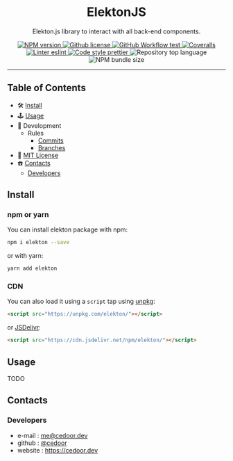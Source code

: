 <p align="center">
    <h1 align="center">
        ElektonJS 
    </h1>
    <p align="center">Elekton.js library to interact with all back-end components.</p>
</p>

<p align="center">
    <a href="https://www.npmjs.com/package/elekton" target="_blank">
        <img alt="NPM version" src="https://img.shields.io/npm/v/elekton?style=flat-square">
    </a>
    <a href="https://github.com/cedoor/elekton.js/blob/master/LICENSE" target="_blank">
        <img alt="Github license" src="https://img.shields.io/github/license/cedoor/elekton.js.svg?style=flat-square">
    </a>
    <a href="https://github.com/cedoor/elekton.js/actions?query=workflow%3Atest" target="_blank">
        <img alt="GitHub Workflow test" src="https://img.shields.io/github/workflow/status/cedoor/elekton.js/test?label=test&style=flat-square&logo=github">
    </a>
    <a href='https://coveralls.io/github/cedoor/elekton.js?branch=main' target="_blank">
        <img alt="Coveralls" src="https://img.shields.io/coveralls/github/cedoor/elekton.js/main?style=flat-square&logo=coveralls">
    </a>
    <a href="https://eslint.org/" target="_blank">
        <img alt="Linter eslint" src="https://img.shields.io/badge/linter-eslint-8080f2?style=flat-square&logo=eslint">
    </a>
    <a href="https://prettier.io/" target="_blank">
        <img alt="Code style prettier" src="https://img.shields.io/badge/code%20style-prettier-f8bc45?style=flat-square&logo=prettier">
    </a>
    <img alt="Repository top language" src="https://img.shields.io/github/languages/top/cedoor/elekton.js?style=flat-square&logo=typescript">
    <img alt="NPM bundle size" src="https://img.shields.io/bundlephobia/min/elekton?style=flat-square">
</p>

---

## Table of Contents

-   🛠 [Install](#install)
-   🕹 [Usage](#usage)
-   🔬 Development
    -   Rules
        -   [Commits](https://github.com/cedoor/cedoor/tree/main/git#commits-rules)
        -   [Branches](https://github.com/cedoor/cedoor/tree/main/git#branch-rules)
-   🧾 [MIT License](https://github.com/cedoor/elekton.js/blob/master/LICENSE)
-   ☎️ [Contacts](#contacts)
    -   [Developers](#developers)

## Install

### npm or yarn

You can install elekton package with npm:

```bash
npm i elekton --save
```

or with yarn:

```bash
yarn add elekton
```

### CDN

You can also load it using a `script` tap using [unpkg](https://unpkg.com/):

```html
<script src="https://unpkg.com/elekton/"></script>
```

or [JSDelivr](https://www.jsdelivr.com/):

```html
<script src="https://cdn.jsdelivr.net/npm/elekton/"></script>
```

## Usage

TODO

## Contacts

### Developers

-   e-mail : me@cedoor.dev
-   github : [@cedoor](https://github.com/cedoor)
-   website : https://cedoor.dev
